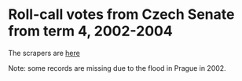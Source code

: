 # Roll-call votes from Czech Senate from term 4, 2002-2004

The scrapers are [here](https://github.com/michalskop/scraper-senat.cz)

Note: some records are missing due to the flood in Prague in 2002.
